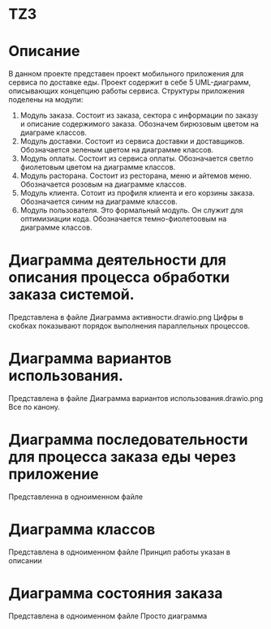 # TZ3
# Описание
В данном проекте представен проект мобильного приложения для сервиса по доставке еды. Проект содержит в себе 5 UML-диаграмм, описывающих концепцию работы сервиса. Структуры приложения поделены на модули:
1) Модуль заказа. Состоит из заказа, сектора с информации по заказу и описание содержимого заказа. Обозначем бирюзовым цветом на диаграме классов.
2) Модуль доставки. Состоит из сервиса доставки и доставщиков. Обозначается зеленым цветом на диаграмме классов.
3) Модуль оплаты. Состоит из сервиса оплаты. Обозначается светло фиолетовым цветом на диаграмме классов.
4) Модуль расторана. Состоит из ресторана, меню и айтемов меню. Обозначается розовым на диаграмме классов.
5) Модуль клиента. Сотоит из профиля клиента и его корзины заказа. Обозначается синим на диаграмме классов.
6) Модуль пользователя. Это формальный модуль. Он служит для оптимизиации кода. Обозначается темно-фиолетоовым на диаграмме классов.

# Диаграмма деятельности для описания процесса обработки заказа системой. 
Представлена в файле Диаграмма активности.drawio.png
Цифры в скобках показывают порядок выполнения параллельных процессов.

# Диаграмма вариантов использования.
Представлена в файле Диаграмма вариантов использования.drawio.png
Все по канону.

# Диаграмма последовательности для процесса заказа еды через приложение 
Представленна в одноименном файле 

# Диаграмма классов
Представлена в одноименном файле
Принцип работы указан в описании

# Диаграмма состояния заказа
Представлена в одноименном файле
Просто диаграмма
